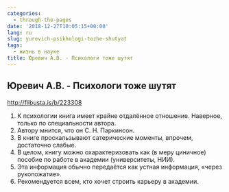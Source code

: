 ```yaml
---
categories:
  - through-the-pages
date: '2018-12-27T10:05:15+00:00'
lang: ru
slug: yurevich-psikhologi-tozhe-shutyat
tags:
  - жизнь в науке
title: Юревич А.В. - Психологи тоже шутят
---
```


## Юревич А.В. - Психологи тоже шутят

<http://flibusta.is/b/223308>

1. К психологии книга имеет крайне отдалённое отношение. Наверное, только по специальности автора.
2. Автору мнится, что он С. Н. Паркинсон.
3. В книге проскальзывают сатерические моменты, впрочем, достаточно слабые.
4. В целом, книгу можно охарактеризовать как (в меру циничное) пособие по работе в академии (университеты, НИИ).
5. Эта информация обычно передаётся как устная информация, «через рукопожатие».
6. Рекомендуется всем, кто хочет строить карьеру в академии.